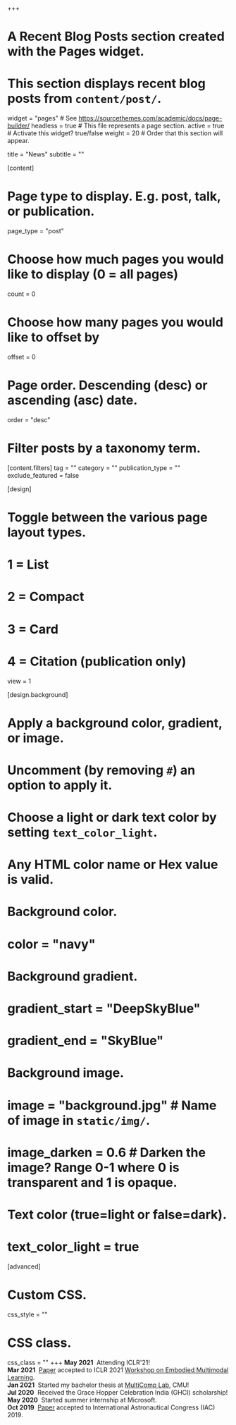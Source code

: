 +++
# A Recent Blog Posts section created with the Pages widget.
# This section displays recent blog posts from `content/post/`.

widget = "pages"  # See https://sourcethemes.com/academic/docs/page-builder/
headless = true  # This file represents a page section.
active = true  # Activate this widget? true/false
weight = 20  # Order that this section will appear.

title = "News"
subtitle = ""

[content]
  # Page type to display. E.g. post, talk, or publication.
  page_type = "post"

  # Choose how much pages you would like to display (0 = all pages)
  count = 0

  # Choose how many pages you would like to offset by
  offset = 0

  # Page order. Descending (desc) or ascending (asc) date.
  order = "desc"

  # Filter posts by a taxonomy term.
  [content.filters]
    tag = ""
    category = ""
    publication_type = ""
    exclude_featured = false

[design]
  # Toggle between the various page layout types.
  #   1 = List
  #   2 = Compact
  #   3 = Card
  #   4 = Citation (publication only)
  view = 1

[design.background]
  # Apply a background color, gradient, or image.
  #   Uncomment (by removing `#`) an option to apply it.
  #   Choose a light or dark text color by setting `text_color_light`.
  #   Any HTML color name or Hex value is valid.

  # Background color.
  # color = "navy"

  # Background gradient.
  # gradient_start = "DeepSkyBlue"
  # gradient_end = "SkyBlue"

  # Background image.
  # image = "background.jpg"  # Name of image in `static/img/`.
  # image_darken = 0.6  # Darken the image? Range 0-1 where 0 is transparent and 1 is opaque.

  # Text color (true=light or false=dark).
  # text_color_light = true

[advanced]
 # Custom CSS.
 css_style = ""

 # CSS class.
 css_class = ""
+++
**May  2021**&nbsp;&nbsp;Attending ICLR'21!<br>
**Mar  2021**&nbsp;&nbsp;[Paper](https://arxiv.org/abs/2104.11902) accepted to ICLR 2021 [Workshop on Embodied Multimodal Learning](https://eml-workshop.github.io/).<br>
**Jan  2021**&nbsp;&nbsp;Started my bachelor thesis at [MultiComp Lab](http://multicomp.cs.cmu.edu/), CMU!<br>
**Jul  2020**&nbsp;&nbsp;Received the  Grace Hopper Celebration India (GHCI) scholarship!<br>
**May  2020**&nbsp;&nbsp;Started summer internship at Microsoft.<br>
**Oct  2019**&nbsp;&nbsp;[Paper](https://team-anant.org/papers/IAC-19,B4,9-GTS.5,10,x53342.pdf) accepted to International Astronautical Congress (IAC) 2019.<br>
<!-- Nov  2019 - One [paper](publication/malaviya-2019-extracting-sa/) accepted to AAAI<br>
Sep  2019 - Gave a [talk](https://www.youtube.com/watch?v=HTE27VVwsNY) at [WeCNLP 2019](https://www.wecnlp.ai/wecnlp-2019)<br>
Aug  2019 - Three papers accepted to EMNLP 2019 [1](publication/qin-2019-counterfactual/) [2](publication/dalvi-2019-everything-hf/) [3](publication/tandon-2019-wiqa/)<br>
Jun  2019 - Two new preprints submitted to arXiv [1](publication/hoang-2019-efficient-ao/) [2](publication/gabriel-2019-cooperative-gn/)<br>
Jun  2019 - Organized [NeuralGen 2019](https://neuralgen.io) @ NAACL 2019<br>
Apr  2019 - One [paper](publication/bosselut-2019-cometct/) accepted to ACL 2019<br>
Feb  2019 - One [paper](publication/du-2019-be-ci/) accepted to NAACL 2019<br>
 -->
<!-- Jul  2018 - Heading to ACL 2018!<br> -->
<!-- Jun  2018 - Kicking off second internship @ MSR with [Asli Celikyilmaz](https://scholar.google.com/citations?user=aLHWnHsAAAAJ&hl=en)<br> -->
<!-- Jun  2018 - Presented two posters at NAACL 2018 [1](publication/bosselut-2018-discourse-aware-nr) [2](publication/celikyilmaz-2018-deep-ca/)<br> -->
<!-- May  2018 - Presented [poster](http://localhost:1313/publication/bosselut-2017-simulating-ad/) at ICLR 2018<br> -->
